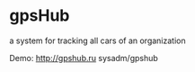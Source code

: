 gpsHub
======
a system for tracking all cars of an organization 


Demo: http://gpshub.ru sysadm/gpshub
